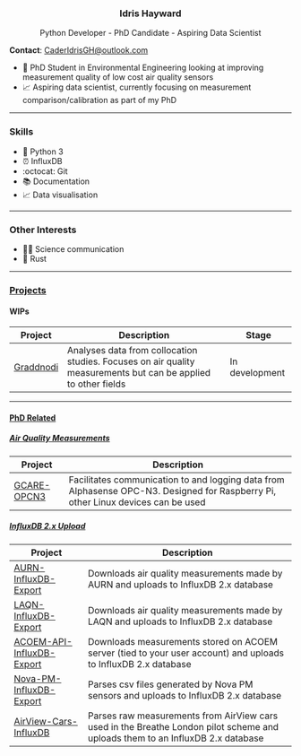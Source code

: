 <h3 align=center>
	Idris Hayward
</h3>
<p align=center>
Python Developer - PhD Candidate - Aspiring Data Scientist
<p/>

**Contact**: CaderIdrisGH@outlook.com

- :dash: PhD Student in Environmental Engineering looking at improving measurement quality of low cost air quality sensors
- :chart_with_upwards_trend: Aspiring data scientist, currently focusing on measurement comparison/calibration as part of my PhD

---

<h3>
	Skills
</h3>

- :snake: Python 3
- :alarm_clock: InfluxDB
- :octocat: Git 
- :books: Documentation
- :chart_with_upwards_trend: Data visualisation



---

<h3>
	Other Interests 
</h3>

- :scientist: Science communication
- :crab: Rust


---

<h3>
	<a href="https://github.com/CaderIdris?tab=repositories">Projects</a>
</h3>

<h4>
	WIPs
</h4>

|Project|Description|Stage|
|---|---|---|
|[Graddnodi](https://github.com/CaderIdris/Graddnodi)|Analyses data from collocation studies. Focuses on air quality measurements but can be applied to other fields|In development|

---


<h4>
	<a href="https://github.com/stars/CaderIdris/lists/phd">PhD Related</a>
</h4>

<!--
<h5>
	<a href="https://github.com/stars/CaderIdris/lists/phd">Data Analysis</a>
</h5>

|Project|Description|
|---|---|

-->

<h5>
	<a href="https://github.com/stars/CaderIdris/lists/air-quality-measurements">Air Quality Measurements</a>
</h5>

|Project|Description|
|---|---|
|[GCARE-OPCN3](https://github.com/CaderIdris/GCARE-OPCN3)|Facilitates communication to and logging data from Alphasense OPC-N3. Designed for Raspberry Pi, other Linux devices can be used|

<h5>
	<a href="https://github.com/stars/CaderIdris/lists/influxdb-2-x-upload">InfluxDB 2.x Upload</a>
</h5>

|Project|Description|
|---|---|
|[AURN-InfluxDB-Export](https://github.com/CaderIdris/AURN-InfluxDB-Export)|Downloads air quality measurements made by AURN and uploads to InfluxDB 2.x database|
|[LAQN-InfluxDB-Export](https://github.com/CaderIdris/LAQN-InfluxDB-Export)|Downloads air quality measurements made by LAQN and uploads to InfluxDB 2.x database|
|[ACOEM-API-InfluxDB-Export](https://github.com/CaderIdris/ACOEM-API-InfluxDB-Export)|Downloads measurements stored on ACOEM server (tied to your user account) and uploads to InfluxDB 2.x database|
|[Nova-PM-InfluxDB-Export](https://github.com/CaderIdris/Nova-PM-InfluxDB-Export)|Parses csv files generated by Nova PM sensors and uploads to InfluxDB 2.x database|
|[AirView-Cars-InfluxDB](https://github.com/CaderIdris/AirView-Cars-InfluxDB)|Parses raw measurements from AirView cars used in the Breathe London pilot scheme and uploads them to an InfluxDB 2.x database|



<!--
**CaderIdris/CaderIdris** is a ✨ _special_ ✨ repository because its `README.md` (this file) appears on your GitHub profile.

Here are some ideas to get you started:

- 🔭 I’m currently working on ...
- 🌱 I’m currently learning ...
- 👯 I’m looking to collaborate on ...
- 🤔 I’m looking for help with ...
- 💬 Ask me about ...
- 📫 How to reach me: ...
- 😄 Pronouns: ...
- ⚡ Fun fact: ...
-->
